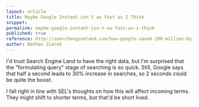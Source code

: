 ```yaml
---
layout: article
title: Maybe Google Instant isn't as Fast as I Think
snippet: 
permalink: maybe-google-instant-isn-t-as-fast-as-i-think
published: true
reference: http://searchengineland.com/how-google-saved-100-million-by-launching-google-instant-51270
author: Nathan Ziarek
---
```


I'd trust Search Engine Land to have the right data, but I'm surprised that the "formulating query" stage of searching is so quick. Still, Google says that half a second leads to 30% increase in searches, so 2 seconds could be quite the boost.

I fall right in line with SEL's thoughts on how this will affect incoming terms. They might shift to shorter terms, but that'd be short lived.

[0]: http://searchengineland.com/how-google-saved-100-million-by-launching-google-instant-51270?utm_source=feedburner&utm_medium=feed&utm_campaign=Feed%3A+searchengineland+%28Search+Engine+Land%29&utm_content=Google+Reader
